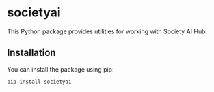 # societyai

This Python package provides utilities for working with Society AI Hub.

## Installation

You can install the package using pip:

```sh
pip install societyai
